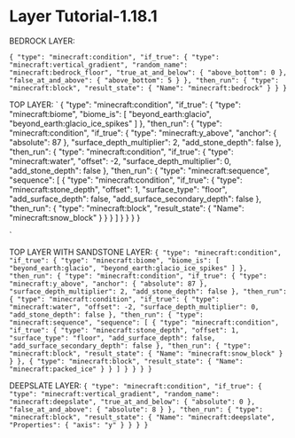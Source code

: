# Layer Tutorial-1.18.1

BEDROCK LAYER:

`
          {
            "type": "minecraft:condition",
            "if_true": {
              "type": "minecraft:vertical_gradient",
              "random_name": "minecraft:bedrock_floor",
              "true_at_and_below": {
                "above_bottom": 0
              },
              "false_at_and_above": {
                "above_bottom": 5
              }
            },
            "then_run": {
              "type": "minecraft:block",
              "result_state": {
                "Name": "minecraft:bedrock"
              }
            }
          }
`

TOP LAYER:
`
          {
            "type": "minecraft:condition",
            "if_true": {
              "type": "minecraft:biome",
              "biome_is": [
                "beyond_earth:glacio",
                "beyond_earth:glacio_ice_spikes"
              ]
            },
            "then_run": {
              "type": "minecraft:condition",
              "if_true": {
                "type": "minecraft:y_above",
                "anchor": {
                  "absolute": 87
                },
                "surface_depth_multiplier": 2,
                "add_stone_depth": false
              },
              "then_run": {
                "type": "minecraft:condition",
                "if_true": {
                  "type": "minecraft:water",
                  "offset": -2,
                  "surface_depth_multiplier": 0,
                  "add_stone_depth": false
                },
                "then_run": {
                  "type": "minecraft:sequence",
                  "sequence": [
                    {
                      "type": "minecraft:condition",
                      "if_true": {
                        "type": "minecraft:stone_depth",
                        "offset": 1,
                        "surface_type": "floor",
                        "add_surface_depth": false,
                        "add_surface_secondary_depth": false
                      },
                      "then_run": {
                        "type": "minecraft:block",
                        "result_state": {
                          "Name": "minecraft:snow_block"
                        }
                      }
                    }
                  ]
                }
              }
            }
          }
          
`

TOP LAYER WITH SANDSTONE LAYER:
`
          {
            "type": "minecraft:condition",
            "if_true": {
              "type": "minecraft:biome",
              "biome_is": [
                "beyond_earth:glacio",
                "beyond_earth:glacio_ice_spikes"
              ]
            },
            "then_run": {
              "type": "minecraft:condition",
              "if_true": {
                "type": "minecraft:y_above",
                "anchor": {
                  "absolute": 87
                },
                "surface_depth_multiplier": 2,
                "add_stone_depth": false
              },
              "then_run": {
                "type": "minecraft:condition",
                "if_true": {
                  "type": "minecraft:water",
                  "offset": -2,
                  "surface_depth_multiplier": 0,
                  "add_stone_depth": false
                },
                "then_run": {
                  "type": "minecraft:sequence",
                  "sequence": [
                    {
                      "type": "minecraft:condition",
                      "if_true": {
                        "type": "minecraft:stone_depth",
                        "offset": 1,
                        "surface_type": "floor",
                        "add_surface_depth": false,
                        "add_surface_secondary_depth": false
                      },
                      "then_run": {
                        "type": "minecraft:block",
                        "result_state": {
                          "Name": "minecraft:snow_block"
                        }
                      }
                    },
                    {
                      "type": "minecraft:block",
                      "result_state": {
                        "Name": "minecraft:packed_ice"
                      }
                    }
                  ]
                }
              }
            }
          }
`

DEEPSLATE LAYER:
`
          {
            "type": "minecraft:condition",
            "if_true": {
              "type": "minecraft:vertical_gradient",
              "random_name": "minecraft:deepslate",
              "true_at_and_below": {
                "absolute": 0
              },
              "false_at_and_above": {
                "absolute": 8
              }
            },
            "then_run": {
              "type": "minecraft:block",
              "result_state": {
                "Name": "minecraft:deepslate",
                "Properties": {
                  "axis": "y"
                }
              }
            }
          }
`

